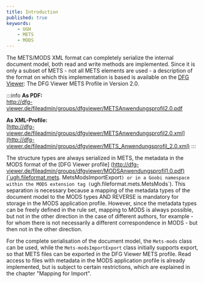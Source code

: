 ```yaml
---
title: Introduction
published: true
keywords:
    - UGH
    - METS
    - MODS
---
```


The METS/MODS XML format can completely serialize the internal document model, both read and write methods are implemented. Since it is only a subset of METS - not all METS elements are used - a description of the format on which this implementation is based is available on the [DFG Viewer](http://dfg-viewer.de/): The DFG Viewer METS Profile in Version 2.0.

:::info
**As PDF:**  
[http://dfg-viewer.de/fileadmin/groups/dfgviewer/METSAnwendungsprofil2.0.pdf ](http://dfg-viewer.de/fileadmin/groups/dfgviewer/METS_Anwendungsprofil_2.0.pdf%20)

**As XML-Profile:**  
[http://dfg-viewer.de/fileadmin/groups/dfgviewer/METSAnwendungsprofil2.0.xml](http://dfg-viewer.de/fileadmin/groups/dfgviewer/METS_Anwendungsprofil_2.0.xml)
:::

The structure types are always serialized in METS, the metadata in the MODS format of the \[DFG Viewer profile\] ([http://dfg-viewer.de/fileadmin/groups/dfgviewer/MODSAnwendungsprofil1.0.pdf)(\`ugh.fileformat.mets](http://dfg-viewer.de/fileadmin/groups/dfgviewer/MODS_Anwendungsprofil_1.0.pdf%29%28`ugh.fileformat.mets). MetsModsImportExport`) or in a Goobi namespace within the MODS extension tag (`ugh.fileformat.mets.MetsMods\`). This separation is necessary because a mapping of the metadata types of the document model to the MODS types AND REVERSE is mandatory for storage in the MODS application profile. However, since the metadata types can be freely defined in the rule set, mapping to MODS is always possible, but not in the other direction in the case of different authors, for example - for whom there is not necessarily a different correspondence in MODS - but then not in the other direction.

For the complete serialisation of the document model, the `Mets-mods` class can be used, while the `Mets-modsImportExport` class initially supports export, so that METS files can be exported in the DFG Viewer METS profile. Read access to files with metadata in the MODS application profile is already implemented, but is subject to certain restrictions, which are explained in the chapter "Mapping for Import".

